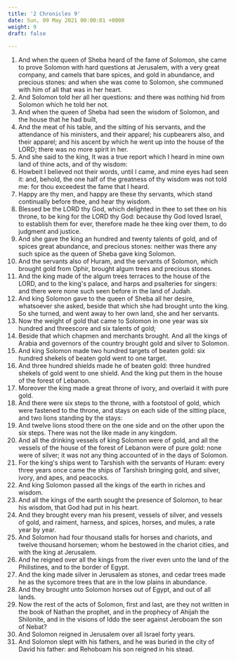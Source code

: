 ```yaml
---
title: '2 Chronicles 9'
date: Sun, 09 May 2021 00:00:01 +0000
weight: 9
draft: false
  
---
```


1. And when the queen of Sheba heard of the fame of Solomon, she came to prove Solomon with hard questions at Jerusalem, with a very great company, and camels that bare spices, and gold in abundance, and precious stones: and when she was come to Solomon, she communed with him of all that was in her heart.
2. And Solomon told her all her questions: and there was nothing hid from Solomon which he told her not.
3. And when the queen of Sheba had seen the wisdom of Solomon, and the house that he had built,
4. And the meat of his table, and the sitting of his servants, and the attendance of his ministers, and their apparel; his cupbearers also, and their apparel; and his ascent by which he went up into the house of the LORD; there was no more spirit in her.
5. And she said to the king, It was a true report which I heard in mine own land of thine acts, and of thy wisdom:
6. Howbeit I believed not their words, until I came, and mine eyes had seen it: and, behold, the one half of the greatness of thy wisdom was not told me: for thou exceedest the fame that I heard.
7. Happy are thy men, and happy are these thy servants, which stand continually before thee, and hear thy wisdom.
8. Blessed be the LORD thy God, which delighted in thee to set thee on his throne, to be king for the LORD thy God: because thy God loved Israel, to establish them for ever, therefore made he thee king over them, to do judgment and justice.
9. And she gave the king an hundred and twenty talents of gold, and of spices great abundance, and precious stones: neither was there any such spice as the queen of Sheba gave king Solomon.
10. And the servants also of Huram, and the servants of Solomon, which brought gold from Ophir, brought algum trees and precious stones.
11. And the king made of the algum trees terraces to the house of the LORD, and to the king's palace, and harps and psalteries for singers: and there were none such seen before in the land of Judah.
12. And king Solomon gave to the queen of Sheba all her desire, whatsoever she asked, beside that which she had brought unto the king. So she turned, and went away to her own land, she and her servants.
13. Now the weight of gold that came to Solomon in one year was six hundred and threescore and six talents of gold;
14. Beside that which chapmen and merchants brought. And all the kings of Arabia and governors of the country brought gold and silver to Solomon.
15. And king Solomon made two hundred targets of beaten gold: six hundred shekels of beaten gold went to one target.
16. And three hundred shields made he of beaten gold: three hundred shekels of gold went to one shield. And the king put them in the house of the forest of Lebanon.
17. Moreover the king made a great throne of ivory, and overlaid it with pure gold.
18. And there were six steps to the throne, with a footstool of gold, which were fastened to the throne, and stays on each side of the sitting place, and two lions standing by the stays:
19. And twelve lions stood there on the one side and on the other upon the six steps. There was not the like made in any kingdom.
20. And all the drinking vessels of king Solomon were of gold, and all the vessels of the house of the forest of Lebanon were of pure gold: none were of silver; it was not any thing accounted of in the days of Solomon.
21. For the king's ships went to Tarshish with the servants of Huram: every three years once came the ships of Tarshish bringing gold, and silver, ivory, and apes, and peacocks.
22. And king Solomon passed all the kings of the earth in riches and wisdom.
23. And all the kings of the earth sought the presence of Solomon, to hear his wisdom, that God had put in his heart.
24. And they brought every man his present, vessels of silver, and vessels of gold, and raiment, harness, and spices, horses, and mules, a rate year by year.
25. And Solomon had four thousand stalls for horses and chariots, and twelve thousand horsemen; whom he bestowed in the chariot cities, and with the king at Jerusalem.
26. And he reigned over all the kings from the river even unto the land of the Philistines, and to the border of Egypt.
27. And the king made silver in Jerusalem as stones, and cedar trees made he as the sycomore trees that are in the low plains in abundance.
28. And they brought unto Solomon horses out of Egypt, and out of all lands.
29. Now the rest of the acts of Solomon, first and last, are they not written in the book of Nathan the prophet, and in the prophecy of Ahijah the Shilonite, and in the visions of Iddo the seer against Jeroboam the son of Nebat?
30. And Solomon reigned in Jerusalem over all Israel forty years.
31. And Solomon slept with his fathers, and he was buried in the city of David his father: and Rehoboam his son reigned in his stead.
